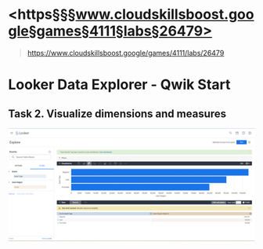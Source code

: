 
# <https§§§www.cloudskillsboost.google§games§4111§labs§26479>
> <https://www.cloudskillsboost.google/games/4111/labs/26479>

# Looker Data Explorer - Qwik Start

## Task 2. Visualize dimensions and measures


![](1686735183556.png)
